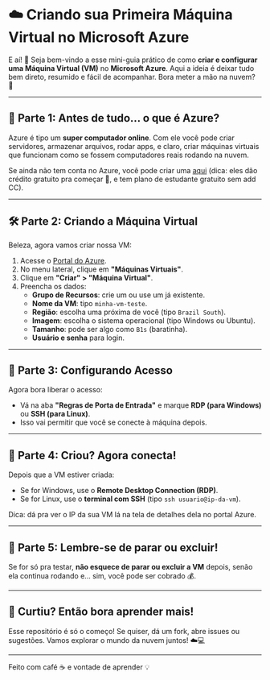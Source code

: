# ☁️ Criando sua Primeira Máquina Virtual no Microsoft Azure

E aí! 👋 Seja bem-vindo a esse mini-guia prático de como **criar e configurar uma Máquina Virtual (VM)** no **Microsoft Azure**. Aqui a ideia é deixar tudo bem direto, resumido e fácil de acompanhar. Bora meter a mão na nuvem? 🚀

---

## 📌 Parte 1: Antes de tudo... o que é Azure?

Azure é tipo um **super computador online**. Com ele você pode criar servidores, armazenar arquivos, rodar apps, e claro, criar máquinas virtuais que funcionam como se fossem computadores reais rodando na nuvem.

Se ainda não tem conta no Azure, você pode criar uma [aqui](https://azure.microsoft.com/) (dica: eles dão crédito gratuito pra começar 💸, e tem plano de estudante gratuito sem add CC).

---

## 🛠️ Parte 2: Criando a Máquina Virtual

Beleza, agora vamos criar nossa VM:

1. Acesse o [Portal do Azure](https://portal.azure.com).
2. No menu lateral, clique em **"Máquinas Virtuais"**.
3. Clique em **"Criar" > "Máquina Virtual"**.
4. Preencha os dados:
   - **Grupo de Recursos**: crie um ou use um já existente.
   - **Nome da VM**: tipo `minha-vm-teste`.
   - **Região**: escolha uma próxima de você (tipo `Brazil South`).
   - **Imagem**: escolha o sistema operacional (tipo Windows ou Ubuntu).
   - **Tamanho**: pode ser algo como `B1s` (baratinha).
   - **Usuário e senha** para login.

---

## 🔐 Parte 3: Configurando Acesso

Agora bora liberar o acesso:

- Vá na aba **"Regras de Porta de Entrada"** e marque **RDP (para Windows)** ou **SSH (para Linux)**.
- Isso vai permitir que você se conecte à máquina depois.

---

## 🚀 Parte 4: Criou? Agora conecta!

Depois que a VM estiver criada:

- Se for Windows, use o **Remote Desktop Connection (RDP)**.
- Se for Linux, use o **terminal com SSH** (tipo `ssh usuario@ip-da-vm`).

Dica: dá pra ver o IP da sua VM lá na tela de detalhes dela no portal Azure.

---

## 🧼 Parte 5: Lembre-se de parar ou excluir!

Se for só pra testar, **não esquece de parar ou excluir a VM** depois, senão ela continua rodando e... sim, você pode ser cobrado 💰.

---

## 🤝 Curtiu? Então bora aprender mais!

Esse repositório é só o começo! Se quiser, dá um fork, abre issues ou sugestões. Vamos explorar o mundo da nuvem juntos! ☁️💻

---

Feito com café ☕ e vontade de aprender 💡
